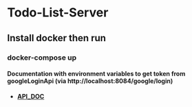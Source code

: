 # Todo-List-Server


## Install docker then run
### docker-compose up

#### Documentation with environment variables to get token from googleLoginApi (via http://localhost:8084/google/login)


 - **[API_DOC](https://documenter.getpostman.com/view/16988407/Uyr7JeHx#auth-info-9cf23345-6a1d-4b71-bfce-3b347bc06208)**